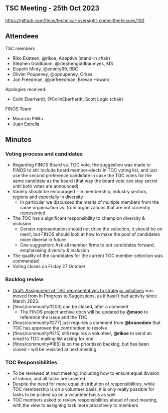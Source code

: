## TSC Meeting - 25th Oct 2023

https://github.com/finos/technical-oversight-committee/issues/100

## Attendees

TSC members
 - Riko Eksteen, @rikoe, Adaptive (stand-in chair)
 - Stephen Goldbaum, @stephengoldbaumyes, MS
 - Elspeth Minty, @eminty69, RBC
 - Olivier Poupeney, @opoupeney, Orkes
 - Jon Freedman, @jonfreedman, Brevan Howard

Apologies received:
- Colin Eberhardt, @ColinEberhardt, Scott Logic (chair)

FINOS Team
 - Maurizio Pillitu
 - Juan Estrella

## Minutes

### Voting process and candidates

- Regarding FINOS Board vs. TOC vote, the suggestion was made to FINOS to still include board member-elects in TOC voting list,
  and just use the second preference candidate in case the TOC votes for the same candidate as the board
  (that way the board vote can stay secret until both votes are announced)
- Variety should be encouraged - in membership, industry sectors, regions and especially in diversity
  - In particular we discussed the merits of multiple members from the same organisation vs. from organizations that
    are not currently represented
- The TOC has a significant responsibility to champion diversity & inclusion
  - Gender representation should not drive the selection, it should be on merit, but FINOS should look at
    how to make the pool of candidates more diverse in future
  - One suggestion: Ask all member firms to put candidates forward, emphasising diversity & inclusion
- The quality of the candidates for the current TOC member selection was commended
- Voting closes on Friday 27 October
  
### Backlog review
- [Draft: Assignment of TSC representatives to strategic initiatives](https://github.com/orgs/finos/projects/39?pane=issue&itemId=20709216)
  was moved from In Progress to Suggestions, as it hasn't had activity since March 2023.
- [finos/community#203] can be closed, after a comment
  - The FINOS project archive docs will be updated by **@maoo** to reference the issue and the TOC
- [finos/community#277] just requires a comment from **@brunodom** that TOC has approved the contribution to resolve
- [finos/community#215] still requires a volunteer, **@rikoe** to send an email to TOC mailing list asking for one
- [finos/community#185] is on the prioritised backlog, but has been closed - will be revisited at next meeting


### TOC Responsibilities
- To be reviewed at next meeting, including how to ensure equal division of labour, and all tasks are covered
- Despite the need for more equal distribution of responsibilities, while TOC membership is on a volunteer basis,
  it is only really possible for tasks to be picked up on a volunteer basis as well 
- TOC members asked to review responsibilities ahead of next meeting, with the view to assigning task more proactively to members
